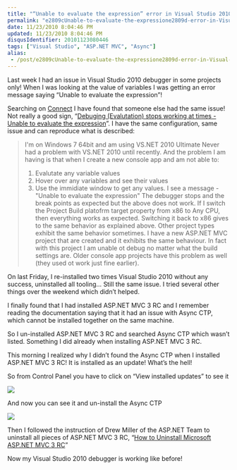 ```yaml
---
title: "“Unable to evaluate the expression” error in Visual Studio 2010 debugger"
permalink: "e2809cUnable-to-evaluate-the-expressione2809d-error-in-Visual-Studio-2010-debugger"
date: 11/23/2010 8:04:46 PM
updated: 11/23/2010 8:04:46 PM
disqusIdentifier: 20101123080446
tags: ["Visual Studio", "ASP.NET MVC", "Async"]
alias:
 - /post/e2809cUnable-to-evaluate-the-expressione2809d-error-in-Visual-Studio-2010-debugger.aspx/index.html
---
```

Last week I had an issue in Visual Studio 2010 debugger in some projects only! When I was looking at the value of variables I was getting an error message saying “Unable to evaluate the expression”!

Searching on [Connect](https://connect.microsoft.com/) I have found that someone else had the same issue! Not really a good sign, “[Debuging (Evalutation) stops working at times - Unable to evaluate the expression](https://connect.microsoft.com/VisualStudio/feedback/details/622525/debuging-evalutation-stops-working-at-times-unable-to-evaluate-the-expression)”. I have the same configuration, same issue and can reproduce what is described:
<!-- more -->

> I'm on Windows 7 64bit and am using VS.NET 2010 Ultimate
> Never had a problem with VS.NET 2010 until recently. And the problem I am having is that when I create a new console app and am not able to:
> 1. Evalutate any variable values
> 2. Hover over any variables and see their values
> 3. Use the immidiate window to get any values. I see a message -"Unable to evaluate the expression"
> The debugger stops and the break points as expected but the above does not work.
> If I switch the Project Build platofrm target property from x86 to Any CPU, then everything works as expected. Switching it back to x86 gives to the same behavior as explained above.
> Other project types exhibit the same behavior sometimes. I have a new ASP.NET MVC project that are created and it exhibits the same behaviour. In fact with this project I am unable ot debug no matter what the build settings are.
> Older console app projects have this problem as well (they used ot work just fine earlier).

On last Friday, I re-installed two times Visual Studio 2010 without any success, uninstalled all tooling… Still the same issue. I tried several other things over the weekend which didn’t helped.

I finally found that I had installed ASP.NET MVC 3 RC and I remember reading the documentation saying that it had an issue with Async CTP, which cannot be installed together on the same machine.

So I un-installed ASP.NET MVC 3 RC and searched Async CTP which wasn’t listed. Something I did already when installing ASP.NET MVC 3 RC.

This morning I realized why I didn’t found the Async CTP when I installed ASP.NET MVC 3 RC! It is installed as an update! What’s the hell!

So from Control Panel you have to click on “View installed updates” to see it

![](http://farm5.static.flickr.com/4092/5201198234_cdc5eca598_o.png)

And now you can see it and un-install the Async CTP

![](http://farm5.static.flickr.com/4090/5201200424_f0cd50966e_o.png)

Then I followed the instruction of Drew Miller of the ASP.NET Team to uninstall all pieces of ASP.NET MVC 3 RC, “[How to Uninstall Microsoft ASP.NET MVC 3 RC](http://drew-prog.blogspot.com/2010/11/how-to-uninstall-microsoft-aspnet-mvc-3.html)”

Now my Visual Studio 2010 debugger is working like before!
